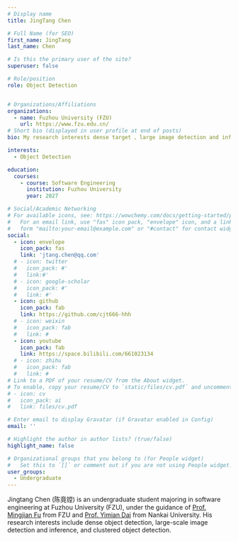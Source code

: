 ```yaml
---
# Display name
title: JingTang Chen

# Full Name (for SEO)
first_name: JingTang
last_name: Chen

# Is this the primary user of the site?
superuser: false

# Role/position
role: Object Detection


# Organizations/Affiliations
organizations:
  - name: Fuzhou University (FZU)
    url: https://www.fzu.edu.cn/
# Short bio (displayed in user profile at end of posts)
bio: My research interests dense target 、large image detection and inference, clustered object detection.

interests:
  - Object Detection

education:
  courses:
    - course: Software Engineering
      institution: Fuzhou University
      year: 2027

# Social/Academic Networking
# For available icons, see: https://wowchemy.com/docs/getting-started/page-builder/#icons
#   For an email link, use "fas" icon pack, "envelope" icon, and a link in the
#   form "mailto:your-email@example.com" or "#contact" for contact widget.
social:
  - icon: envelope
    icon_pack: fas
    link: 'jtang.chen@qq.com'
  # - icon: twitter
  #   icon_pack: #'
  #   link:#'
  # - icon: google-scholar
  #   icon_pack: #'
  #   link: #'
  - icon: github
    icon_pack: fab
    link: https://github.com/cjt666-hhh
  # - icon: weixin
  #   icon_pack: fab
  #   link: #
  - icon: youtube
    icon_pack: fab
    link: https://space.bilibili.com/661023134
  # - icon: zhihu
  #   icon_pack: fab
  #   link: #
# Link to a PDF of your resume/CV from the About widget.
# To enable, copy your resume/CV to `static/files/cv.pdf` and uncomment the lines below.
# - icon: cv
#   icon_pack: ai
#   link: files/cv.pdf

# Enter email to display Gravatar (if Gravatar enabled in Config)
email: ''

# Highlight the author in author lists? (true/false)
highlight_name: false

# Organizational groups that you belong to (for People widget)
#   Set this to `[]` or comment out if you are not using People widget.
user_groups:
  - Undergraduate
---
```


Jingtang Chen (陈竟镗) is an undergraduate student majoring in software engineering at Fuzhou University (FZU), under the guidance of [Prof. Mingjian Fu](https://csip.fzu.edu.cn/?page_id=787) from FZU and [Prof. Yimian Dai](https://yimian.grokcv.ai/) from Nankai University. His research interests include dense object detection, large-scale image detection and inference, and clustered object detection.
